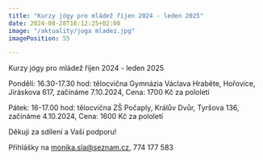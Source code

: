 ```yaml
---
title: "Kurzy jógy pro mládež říjen 2024 - leden 2025"
date: 2024-08-28T16:12:25+02:00
image: "/aktuality/joga mladez.jpg"
imagePosition: 55

---
```


Kurzy jógy pro mládež říjen 2024 - leden 2025

Pondělí: 16.30-17.30 hod: tělocvična Gymnázia Václava Hraběte, Hořovice, Jiráskova 617, začínáme 7.10.2024, Cena: 1700 Kč za pololetí

Pátek: 16-17.00 hod: tělocvična ZŠ Počaply, Králův Dvůr, Tyršova 136, začínáme 4.10.2024, Cena: 1600 Kč za pololetí

Děkuji za sdílení a Vaši podporu!
<!--more-->

Přihlášky na monika.sla@seznam.cz, 774 177 583

